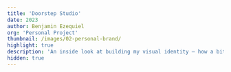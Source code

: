 ```yaml
---
title: 'Doorstep Studio'
date: 2023
author: Benjamin Ezequiel
org: 'Personal Project'
thumbnail: /images/02-personal-brand/
highlight: true
description: 'An inside look at building my visual identity – how a bit of self-exploration and countless typography sketches evolved into a fluid, shape-shifting brand.'
hidden: true
---
```

